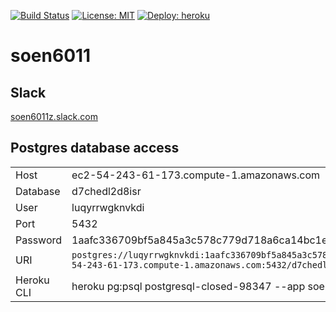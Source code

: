 [![Build Status](https://travis-ci.com/4ban/soen6011.svg?token=Fyrgscu4gzYXetd7HgGn&branch=master)](https://travis-ci.com/4ban/soen6011)
[![License: MIT](https://img.shields.io/badge/License-MIT-yellow.svg)](https://opensource.org/licenses/MIT)
[![Deploy: heroku](https://img.shields.io/badge/deploy-heroku-blue.svg)](https://soen6011.herokuapp.com/)
# soen6011

## Slack 
[soen6011z.slack.com](soen6011z.slack.com)
## Postgres database access
|||
|---|-------------------|
|Host | ec2-54-243-61-173.compute-1.amazonaws.com|
|Database | d7chedl2d8isr|
|User | luqyrrwgknvkdi|
|Port | 5432|
|Password | 1aafc336709bf5a845a3c578c779d718a6ca14bc1e7d23a91a01968afff0a308|
|URI | `postgres://luqyrrwgknvkdi:1aafc336709bf5a845a3c578c779d718a6ca14bc1e7d23a91a01968afff0a308@ec2-54-243-61-173.compute-1.amazonaws.com:5432/d7chedl2d8isr`|
|Heroku CLI | heroku pg:psql postgresql-closed-98347 --app soen6011|

